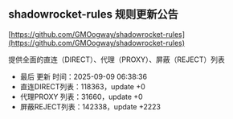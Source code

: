 ## shadowrocket-rules 规则更新公告

[https://github.com/GMOogway/shadowrocket-rules](https://github.com/GMOogway/shadowrocket-rules)

提供全面的直连（DIRECT）、代理（PROXY）、屏蔽（REJECT）列表
- 最后 更新 时间：2025-09-09 06:38:36
- 直连DIRECT列表：118363，update +0
- 代理PROXY 列表：31660，update +0
- 屏蔽REJECT列表：142338，update +2223